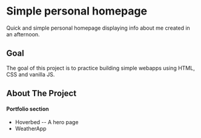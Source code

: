 # Simple personal homepage
 Quick and simple personal homepage displaying info about me created in an afternoon.  

## Goal
The goal of this project is to practice building simple webapps using HTML, CSS and vanilla JS.

## About The Project

#### Portfolio section
- Hoverbed -- A hero page
- WeatherApp
 